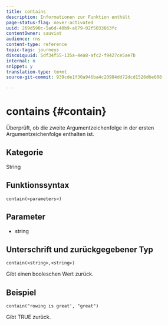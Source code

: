 ```yaml
---
title: contains
description: Informationen zur Funktion enthält
page-status-flag: never-activated
uuid: 269d590c-5a6d-40b9-a879-02f5033863fc
contentOwner: sauviat
audience: rns
content-type: reference
topic-tags: journeys
discoiquuid: 5df34f55-135a-4ea8-afc2-f9427ce5ae7b
internal: n
snippet: y
translation-type: tm+mt
source-git-commit: 939cde1f30a946ba4c20984dd72dcd1526d6e608

---
```



# contains {#contain}

Überprüft, ob die zweite Argumentzeichenfolge in der ersten Argumentzeichenfolge enthalten ist.

## Kategorie

String

## Funktionssyntax

`contain(<parameters>)`

## Parameter

* string

## Unterschrift und zurückgegebener Typ

`contain(<string>,<string>)`

Gibt einen booleschen Wert zurück.

## Beispiel

`contain("rowing is great', "great")`

Gibt TRUE zurück.
